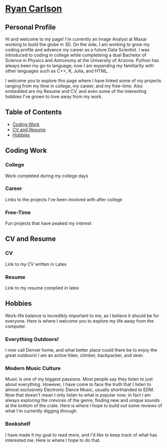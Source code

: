 # [Ryan Carlson](ryanmcarlson.github.io)

## Personal Profile
Hi and welcome to my page! I'm currently an Image Analyst at Maxar working to build the globe in 3D. On the side, I am working to grow my coding profile and advance my career as a future Data Scientist. I was introduced to coding in college while completeing a dual Bachelor of Science in Physics and Astronomy at the University of Arizona. Python has always been my go-to language; now I am expanding my familiarity with other languages such as C++, R, Julia, and HTML. 

I welcome you to explore this page where I have linked some of my projects ranging from my time in college, my career, and my free-time. Also embedded are my Resume and CV, and even some of the interesting hobbies I've grown to love away from my work.

## Table of Contents

- [Coding Work](#Coding-Work)
- [CV and Resume](#CV-and-Resume)
- [Hobbies](#Hobbies)


## Coding Work

### College
Work completed during my college days

### Career
Links to the projects I've been involved with after college

### Free-Time
Fun projects that have peaked my interest

## CV and Resume

### CV
Link to my CV written in Latex

### Resume
Link to my resume complied in latex

## Hobbies
Work-life balance is incredibly important to me, as I believe it should be for everyone. Here is where I welcome you to explore my life away from the computer. 

### Everything Outdoors!
I now call Denver home, and what better place could there be to enjoy the great outdoors! I am an active hiker, climber, backpacker, and skier.

### Modern Music Culture
Music is one of my biggest passions. Most people say they listen to just about everything. However, I have come to face the truth that I listen to almost exclusively Electronic Dance Music, usually shorthanded to EDM. Now that doesn't mean I only listen to what is popular now; in fact I am always exploring the crevices of the genre, finding new and unique sounds at the bottom of the crate. Here is where I hope to build out some reviews of what I'm currently digging through.

### Bookshelf
I have made it my goal to read more, and I'd like to keep track of what has interested me. Here is where I hope to do that.
